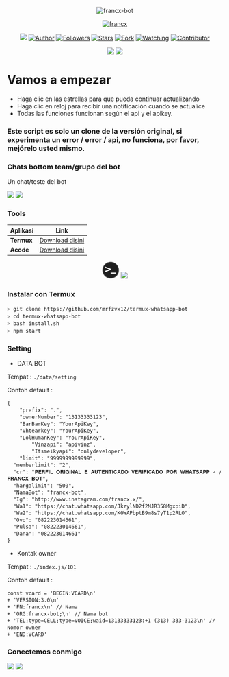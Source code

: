 
<P align="center">
    <img alt="francx-bot" src ="https://i.pinimg.com/originals/89/98/ad/8998adc40112985a8f29cf414925d390.gif" width="180"

</P>

<p align="center">
<a href="https://github.com/francx-UwU"><img title="francx" src="https://img.shields.io/badge/github-francx-orange.svg?style=social&logo=github"></a>
</p>
<p align="center">
<img src="https://gpvc.arturio.dev/francx-UwU" />
<a href="https://github.com/francx-UwU"><img title="Author" src="https://img.shields.io/badge/Termux Whatsapp Bot-V2-orange?style=for-the-badge&logo=github"></a>
<a href="https://github.com/francx-UwU/followers"><img title="Followers" src="https://img.shields.io/github/followers/mrfzvx12?label=Followers&style=social"></a>
<a href="https://github.com/mrfzvx12/im-lexa-v2/stargazers/"><img title="Stars" src="https://img.shields.io/github/stars/mrfzvx12/termux-whatsapp-bot?&style=social"></a>
<a href="https://github.com/mrfzvx12/im-lexa-v2/network/members"><img title="Fork" src="https://img.shields.io/github/forks/mrfzvx12/termux-whatsapp-bot?style=social"></a>
<a href="https://github.com/mrfzvx12/im-lexa-v2/watchers"><img title="Watching" src="https://img.shields.io/github/watchers/mrfzvx12/termux-whatsapp-bot?label=Watching&style=social"></a>
<a href="https://github.com/mrfzvx12/im-lexa-v2/watchers"><img title="Contributor" src="https://img.shields.io/github/contributors/mrfzvx12/termux-whatsapp-bot?logo=github&style=social"></a>
</p>
<p align="center">
<a href="https://github.com/mrfzvx12/im-lexa-v2"><img src="https://img.shields.io/github/repo-size/mrfzvx12/im-lexa-v2?label=Repo%20size&style=plastic"></a>
<a href="https://github.com/mrfzvx12/im-lexa-v2"><img src="https://img.shields.io/github/search/mrfzvx12/mrfzvx12/whatsapp?label=Search&style=plastic"></a>
</p>

# Vamos a empezar
* Haga clic en las estrellas para que pueda continuar actualizando
* Haga clic en reloj para recibir una notificación cuando se actualice
* Todas las funciones funcionan según el api y el apikey.

### Este script es solo un clone de la versión original, si experimenta un error / error / api, no funciona, por favor, mejórelo usted mismo.

### Chats bottom team/grupo del bot
Un chat/teste del bot
<p>
<a href="https://chat.whatsapp.com/JkzylND2f2MJR358MgxpiD" target="blank"><img src="https://img.shields.io/badge/Grup Whatsapp 1-30302f?style=flat&logo=whatsapp" /></a>
<a href="https://chat.whatsapp.com/K0WAPbptB9m8s7yT1p2RLO" target="blank"><img src="https://img.shields.io/badge/Grup Whatsapp 2-30302f?style=flat&logo=whatsapp" /></a>
</p>

### Tools
| Aplikasi | Link |
|--------|--------|
| **Termux** | [Download disini](https://play.google.com/store/apps/details?id=com.termux) |
| **Acode** | [Download disini](https://play.google.com/store/apps/details?id=com.foxdebug.acodefree) |
<p align="center">
  <div align="center">
 <code><img height="40" src="https://raw.githubusercontent.com/github/explore/80688e429a7d4ef2fca1e82350fe8e3517d3494d/topics/terminal/terminal.png"></code>
 <code><img height="40" src="https://user-images.githubusercontent.com/72728486/108440991-c9196180-7286-11eb-910e-d95691565ec8.png"></code>

  </div>
  </p>


### Instalar con Termux

```bash
> git clone https://github.com/mrfzvx12/termux-whatsapp-bot
> cd termux-whatsapp-bot
> bash install.sh
> npm start
```

### Setting
* DATA BOT

Tempat : ```./data/setting```

Contoh default :
```
{
	"prefix": ".",
	"ownerNumber": "13133333123",
	"BarBarKey": "YourApiKey",
	"Vhtearkey": "YourApiKey",
	"LolHumanKey": "YourApiKey",
        "Vinzapi": "apivinz",
        "Itsmeikyapi": "onlydeveloper",
	"limit": "9999999999999",
  "memberlimit": "2",
  "cr": "𝐏𝐄𝐑𝐅𝐈𝐋 𝐎𝐑𝐈𝐆𝐈𝐍𝐀𝐋 𝐄 𝐀𝐔𝐓𝐄𝐍𝐓𝐈𝐂𝐀𝐃𝐎 𝐕𝐄𝐑𝐈𝐅𝐈𝐂𝐀𝐃𝐎 𝐏𝐎𝐑 𝐖𝐇𝐀𝐓𝐒𝐀𝐏𝐏 ✓ / 𝐅𝐑𝐀𝐍𝐂𝐗-𝐁𝐎𝐓",
  "hargalimit": "500",
  "NamaBot": "francx-bot",
  "Ig": "http://www.instagram.com/francx.x/",
  "Wa1": "https://chat.whatsapp.com/JkzylND2f2MJR358MgxpiD",
  "Wa2": "https://chat.whatsapp.com/K0WAPbptB9m8s7yT1p2RLO",
  "Ovo": "082223014661",
  "Pulsa": "082223014661",
  "Dana": "082223014661"
}
```

* Kontak owner

Tempat : ```./index.js/101```

Contoh default :

```
const vcard = 'BEGIN:VCARD\n'
+ 'VERSION:3.0\n'
+ 'FN:francx\n' // Nama
+ 'ORG:francx-bot;\n' // Nama bot
+ 'TEL;type=CELL;type=VOICE;waid=13133333123:+1 (313) 333-3123\n' // Nomor owner
+ 'END:VCARD' 
```

### Conectemos conmigo
<p>
<a href="http://wa.me/+13133333123" target="blank"><img src="https://img.shields.io/badge/Whatsapp-30302f?style=flat&logo=whatsapp" /></a>
<a href="http://www.instagram.com/francx.x/" target="blank"><img src="https://img.shields.io/badge/Instagram-30302f?style=flat&logo=instagram" /></a>
</p>
